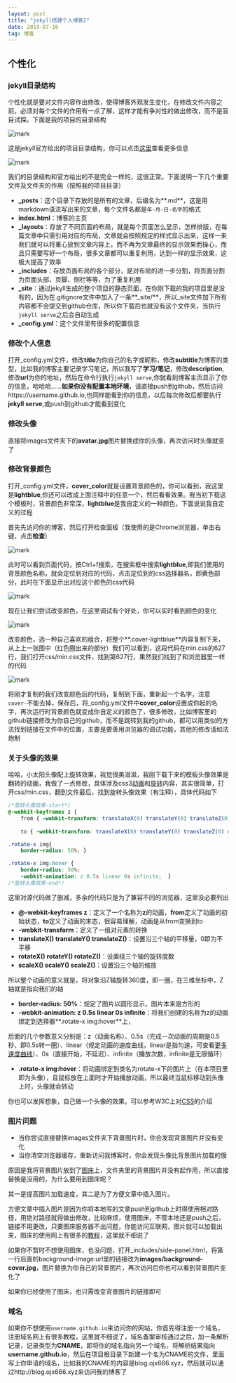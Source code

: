 ```yaml
---
layout: post
title: "jekyll搭建个人博客2"
date: 2019-07-16
tag: 博客
---
```


## 个性化

### jekyll目录结构

个性化就是要对文件内容作出修改，使得博客外观发生变化，在修改文件内容之前，必须对每个文件的作用有一点了解，这样才能有争对性的做出修改，而不是盲目试探。下面是我的项目的目录结构

![mark](https://wx2.sinaimg.cn/large/005ODTEnly1gfstiunafwj30mh055glw.jpg)

这是jekyll官方给出的项目目录结构，你可以点击[这里](https://jekyllrb.com/docs/structure/)查看更多信息

![mark](https://wx4.sinaimg.cn/large/005ODTEnly1gfstiurluzj30gi0fqwfk.jpg)

我们的目录结构和官方给出的不是完全一样的，这很正常。下面说明一下几个重要文件及文件夹的作用（按照我的项目目录）

- **_posts**​：这个目录下存放的是所有的文章，后缀名为**.md**，这是用markdown语法写出来的文章，每个文件名都是`年-月-日-名字​`的格式
- **index.html**：博客的主页
- **_layouts**：存放了不同页面的布局，就是每个页面怎么显示，怎样排版，在每篇文章中只需引用对应的布局，文章就会按照规定的样式显示出来，这样一来我们就可以将重心放到文章内容上，而不再为文章最终的显示效果而操心，而且只需要写好一个布局，很多文章都可以重复利用，达到一样的显示效果，这极大提高了效率
- **_includes**：存放页面布局的各个部分，是对布局的进一步分割，将页面分割为页面头部、页脚、侧栏等等，为了重复利用
- **_site**：通过jekyll生成的整个项目的静态页面，在你刚下载的我的项目里是没有的，因为在.gitignore文件中加入了一条**_site/**，所以_site文件加下所有内容都不会提交到github仓库，所以你下载后也就没有这个文件夹，当执行`jekyll serve`之后会自动生成
- **_config.yml**：这个文件里有很多的配置信息

### 修改个人信息

打开_config.yml文件，修改**title**为你自己的名字或昵称，修改**subtitle**为博客的类型，比如我的博客主要记录学习笔记，所以我写了**学习/笔记**，修改**description**,修改**url**为你的地址，然后在命令行执行`jekyll serve`,你就看到博客主页显示了你的信息，哈哈哈……**如果你没有配置本地环境**，请直接push到github，然后访问https://username.github.io,也同样能看到你的信息，以后每次修改后都要执行**jekyll serve**,或push到github才能看到变化

### 修改头像

直接将images文件夹下的**avatar.jpg**图片替换成你的头像，再次访问时头像就变了

### 修改背景颜色

打开_config.yml文件，**cover_color**就是设置背景颜色的，你可以看到，我这里是**lightblue**,你还可以改成上面注释中的任意一个，然后看看效果。我当初下载这个模板时，背景颜色非常深，**lightblue**是我自定义的一种颜色，下面说说我自定义的过程

首先先访问你的博客，然后打开检查面板（我使用的是Chrome浏览器，单击右键，点击**检查**）

![mark](https://wx1.sinaimg.cn/large/005ODTEnly1gfstiujh10j311r0jijt5.jpg)

此时可以看到页面代码，按Ctrl+f搜索，在搜索框中搜索**lightblue**,即我们使用的背景颜色名称，就会定位到对应的代码，点击定位到的css选择器名，即黄色部分，此时在下面显示出对应这个颜色的css代码

![mark](https://wx4.sinaimg.cn/large/005ODTEnly1gfstiuu3nwj311y0jk0xj.jpg)

现在让我们尝试改变颜色，在这里调试有个好处，你可以实时看到颜色的变化

![mark](https://wx2.sinaimg.cn/large/005ODTEnly1gfstiuz7p3g311q0i8nmo.gif)

改变颜色，选一种自己喜欢的组合，将整个**.cover-lightblue**内容复制下来，从上上一张图中（红色圈出来的部分）我们可以看到，这段代码在min.css的627行，我们打开css/min.css文件，找到第627行，果然我们找到了和浏览器里一样的代码

![mark](https://wx2.sinaimg.cn/large/005ODTEnly1gfstiupiguj30nt01xwev.jpg)

将刚才复制的我们改变颜色后的代码，复制到下面，重新起一个名字，注意`cover-`不能去掉，保存后，将_config.yml文件中**cover_color**设置成你起的名字，再次运行时背景颜色就变成你自定义的颜色了，很多修改，比如博客里的github链接修改为你自己的github，而不是跳转到我的github，都可以用类似的方法找到链接在文件中的位置，主要是要善用浏览器的调试功能，其他的修改请如法炮制

### 关于头像的效果

哈哈，小太阳头像配上旋转效果，我觉很美滋滋，我刚下载下来的模板头像效果是翻转的动画，我做了一点修改，具体涉及css3[动画](https://www.w3cschool.cn/css3/rvwu5flo.html)和[旋转](https://www.w3cschool.cn/css3/g5lhsflm.html)内容，其实很简单，打开css/min.css，翻到文件最后，找到旋转头像效果（有注释），具体代码如下

```css
/*旋转头像效果-start*/
@-webkit-keyframes z {
	from { -webkit-transform: translateX(0) translateY(0) translateZ(0) rotateX(0deg) rotateY(0deg) rotateZ(0deg) scaleX(1) scaleY(1) scaleZ(1); }
	
	to { -webkit-transform: translateX(0) translateY(0) translateZ(0) rotateX(0deg) rotateY(0deg) rotateZ(360deg) scaleX(1) scaleY(1) scaleZ(1); }

.rotate-x img{ 
	border-radius: 50%; }

.rotate-x img:hover { 
	border-radius: 50%;
	-webkit-animation: z 0.5s linear 0s infinite;  }
/*旋转头像效果-end*/
```

这里对源代码做了删减，多余的代码只是为了兼容不同的浏览器，这里没必要列出

- **@-webkit-keyframes z**：定义了一个名称为**z**的动画，**from**定义了动画的初始状态，**to**定义了动画的末态，很容易理解，动画是从from变换到to
- **-webkit-transform**：定义了一组对元素的转换
- **translateX() translateY() translateZ()**：设置沿三个轴的平移量，0即为不平移
- **rotateX() rotateY() rotateZ()**：设置绕三个轴的旋转度数
- **scaleX() scaleY() scaleZ()**：设置沿三个轴的缩放

所以整个动画的意义就是，将对象沿Z轴旋转360度，即一圈，在三维坐标中，Z轴就是指向我们的轴

- **border-radius: 50%**：规定了图片以圆形显示，图片本来是方形的
- **-webkit-animation: z 0.5s linear 0s infinite**：将我们创建的名称为z的动画绑定到选择器**.rotate-x img:hover**上，

后面的几个参数意义分别是：z（动画名称）、0.5s（完成一次动画的周期是0.5秒，即0.5s转一圈）、linear（规定动画的速度曲线，linear是指匀速，可查看[更多速度曲线](https://www.w3cschool.cn/cssref/css3-pr-animation-timing-function.html)）、0s（直接开始，不延迟）、infinite（播放次数，infinite是无限循环）

- **.rotate-x img:hover**：将动画绑定到类名为rotate-x下的图片上（在本项目里即为头像），且鼠标放在上面时才开始播放动画，所以最终当鼠标移动到头像上时，头像就会转动

你也可以发挥想象，自己做一个头像的效果，可以参考W3C上对[CSS](https://www.w3cschool.cn/css3/)的介绍

### 图片问题

- 当你尝试直接替换images文件夹下背景图片时，你会发现背景图片并没有变化
- 当你清空浏览器缓存，重新访问我博客时，你会发现头像比背景图片加载的慢

原因是我将背景图片放到了[图床](https://baike.baidu.com/item/%E5%9B%BE%E5%BA%8A/10721348?fr=aladdin)上，文件夹里的背景图片并没有起作用，所以直接替换是没用的，为什么要用到图床呢？

其一是提高图片加载速度，其二是为了方便文章中插入图片。

方便文章中插入图片是因为你将本地写的文章push到github上时得使用相对路径，用绝对路径就得做出修改，比较麻烦，使用图床，不管本地还是push之后，链接不用更改，只要图床服务器不出问题，你能访问互联网，图片就可以加载出来，图床的使用网上有很多的[教程](https://www.cnblogs.com/ssgeek/p/10854839.html)，这里就不细说了

如果你不暂时不想使用图床，也没问题，打开_includes/side-panel.html，将第一行后面的background-image:url里的链接改为**images/background-cover.jpg**，图片替换为你自己的背景图片，再次访问后你也可以看到背景图片变化了

如果你已经使用了图床，也只需改变背景图片的链接即可

### 域名

如果你不想使用`username.github.io`来访问你的网站，你首先得注册一个域名，注册域名网上有很多教程，这里就不细说了，域名备案审核通过之后，加一条解析记录，记录类型为**CNAME**，即将你的域名指向另一个域名，将解析结果指向**username.github.io**，然后在项目根目录下新建一个名为CNAME的文件，里面写上你申请的域名，比如我的CNAME的内容是blog.ojx666.xyz，然后就可以通过http://blog.ojx666.xyz来访问我的博客了